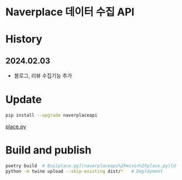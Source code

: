 
# Naverplace 데이터 수집 API

# History
## 2024.02.03
- 블로그, 리뷰 수집기능 추가



# Update
```bash
pip install --upgrade naverplaceapi
```

[place.py](naverplaceapi%2Fmixin%2Fplace.py)
# Build and publish
```bash
poetry build  # Bui[place.py](naverplaceapi%2Fmixin%2Fplace.py)ld
python -m twine upload --skip-existing dist/*   # Deployment
```